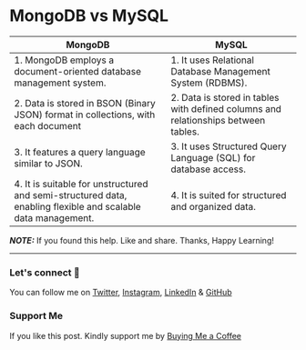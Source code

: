# MongoDB vs MySQL

| **MongoDB**                                                                                                  | **MySQL**                                                                          |
| ------------------------------------------------------------------------------------------------------------ | ---------------------------------------------------------------------------------- |
| 1. MongoDB employs a document-oriented database management system.                                           | 1. It uses Relational Database Management System (RDBMS).                          |
| 2. Data is stored in BSON (Binary JSON) format in collections, with each document                            | 2. Data is stored in tables with defined columns and relationships between tables. |
| 3. It features a query language similar to JSON.                                                             | 3. It uses Structured Query Language (SQL) for database access.                    |
| 4. It is suitable for unstructured and semi-structured data, enabling flexible and scalable data management. | 4. It is suited for structured and organized data.                                 |

**_NOTE:_** If you found this help. Like and share. Thanks, Happy Learning!

---

### Let's connect 💜

You can follow me on [Twitter](https://twitter.com/MrDanishSaleem), [Instagram](https://www.instagram.com/mrdanishsaleem/), [LinkedIn](https://www.linkedin.com/in/mrdanishsaleem/) & [GitHub](https://github.com/mrdanishsaleem/)

### Support Me

If you like this post. Kindly support me by [Buying Me a Coffee](https://www.buymeacoffee.com/mrdanishsaleem)
